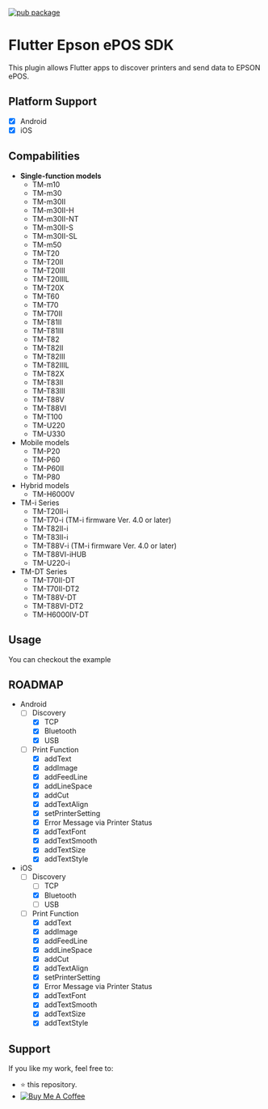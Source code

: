 [![pub package](https://img.shields.io/pub/v/epson_epos.svg)](https://pub.dev/packages/epson_epos)

# Flutter Epson ePOS SDK

This plugin allows Flutter apps to discover printers and send data to EPSON ePOS.

## Platform Support

- [x] Android
- [x] iOS

## Compabilities

- **Single-function models**
  - TM-m10
  - TM-m30
  - TM-m30II
  - TM-m30II-H
  - TM-m30II-NT
  - TM-m30II-S
  - TM-m30II-SL
  - TM-m50
  - TM-T20
  - TM-T20II
  - TM-T20III
  - TM-T20IIIL
  - TM-T20X
  - TM-T60
  - TM-T70
  - TM-T70II
  - TM-T81II
  - TM-T81III
  - TM-T82
  - TM-T82II
  - TM-T82III
  - TM-T82IIIL
  - TM-T82X
  - TM-T83II
  - TM-T83III
  - TM-T88V
  - TM-T88VI
  - TM-T100
  - TM-U220
  - TM-U330
- Mobile models
  - TM-P20
  - TM-P60
  - TM-P60II
  - TM-P80
- Hybrid models
  - TM-H6000V
- TM-i Series
  - TM-T20II-i
  - TM-T70-i (TM-i firmware Ver. 4.0 or later)
  - TM-T82II-i
  - TM-T83II-i
  - TM-T88V-i (TM-i firmware Ver. 4.0 or later)
  - TM-T88VI-iHUB
  - TM-U220-i
- TM-DT Series
  - TM-T70II-DT
  - TM-T70II-DT2
  - TM-T88V-DT
  - TM-T88VI-DT2
  - TM-H6000IV-DT

## Usage

You can checkout the example

## ROADMAP

- Android
  - [ ] Discovery
    - [x] TCP
    - [x] Bluetooth
    - [x] USB
  - [ ] Print Function
    - [x] addText
    - [x] addImage
    - [x] addFeedLine
    - [x] addLineSpace
    - [x] addCut
    - [x] addTextAlign
    - [x] setPrinterSetting
    - [x] Error Message via Printer Status
    - [x] addTextFont
    - [x] addTextSmooth
    - [x] addTextSize
    - [x] addTextStyle
- iOS
  - [ ] Discovery
    - [ ] TCP
    - [x] Bluetooth
    - [ ] USB
  - [ ] Print Function
    - [x] addText
    - [x] addImage
    - [x] addFeedLine
    - [x] addLineSpace
    - [x] addCut
    - [x] addTextAlign
    - [x] setPrinterSetting
    - [x] Error Message via Printer Status
    - [x] addTextFont
    - [x] addTextSmooth
    - [x] addTextSize
    - [x] addTextStyle

## Support

If you like my work, feel free to:

- ⭐ this repository.
- <a title="Thanks for your support!" href="https://buymeacoffee.com/mthuong" target="_blank"><img src="https://res.cloudinary.com/dvujyxh7e/image/upload/c_thumb,w_140,g_face/v1596378474/default-orange_uthxgz.jpg" alt="Buy Me A Coffee"></a>
